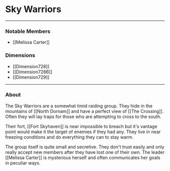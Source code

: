 # Sky Warriors
--- 
### Notable Members
- [[Melissa Carter]]
### Dimensions
- [[Dimension728]]
-  [[Dimension728B]]
- [[Dimension729]]
 --- 

### About
The Sky Warriors are a somewhat timid raiding group. They hide in the mountains of [[North Dornam]] and have a perfect view of [[The Crossing]]. Often they will lay traps for those who are attempting to cross to the south. 

Their fort, [[Fort Skyhaven]] is near impossible to breach but it's vantage point would make it the target of enemies if they had any. They live in near freezing conditions and do everything they can to stay warm. 

The group itself is quite small and secretive. They don't trust easily and only really accept new members after they have lost one of their own. The leader [[Melissa Carter]] is mysterious herself and often communicates her goals in peculiar ways.